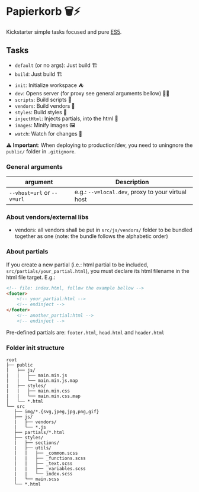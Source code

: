 # Papierkorb 🗑️⚡
Kickstarter simple tasks focused and pure [ES5](https://caniuse.com/#feat=es5).

## Tasks
 - `default` (or no args): Just build 🏗️
 - `build`: Just build 🏗️
 - `init`: Initialize workspace ⛺
 - `dev`: Opens server (for proxy see general arguments bellow) 👨‍💻
 - `scripts`: Build scripts 📝
 - `vendors`: Build vendors 📜
 - `styles`: Build styles 🎨
 - `injectHtml`: Injects partials, into the html 💉
 - `images`: Minify images 🖼️
 - `watch`: Watch for changes 👀

 ⚠️ **Important**: When deploying to production/dev, you need to uningnore the `public/` folder in `.gitignore`.

### General arguments
| argument             | Description                                              
|----------------------|----------------------------------------------------------
| `--vhost=url` or `--v=url`      | e.g.: `--v=local.dev`, proxy to your virtual host

### About vendors/external libs
 - vendors: all vendors shall be put in `src/js/vendors/` folder to be bundled together as one (note: the bundle follows the alphabetic order)

### About partials
If you create a new partial (i.e.: html partial to be included, `src/partials/your_partial.html`), you must declare its html filename in the html file target. E.g.:
```html
<!-- file: index.html, follow the example bellow -->
<footer>
    <!-- your_partial:html -->
    <!-- endinject -->
</footer>
    <!-- another_partial:html -->
    <!-- endinject -->
```
Pre-defined partials are: `footer.html`, `head.html` and `header.html`
### Folder init structure
 ```
 root
├── public
|   ├── js/
|   |   ├── main.min.js
|   |   └── main.min.js.map
|   ├── styles/
|   |   ├── main.min.css
|   |   └── main.min.css.map
│   └── *.html  
└── src
    ├── img/*.{svg,jpeg,jpg,png,gif}
    ├── js/
    |   ├── vendors/
    |   └── *.js
    ├── partials/*.html
    ├── styles/
    |   ├── sections/
    |   ├── utils/
    |   |   ├── _common.scss
    |   |   ├── _functions.scss
    |   |   ├── _text.scss
    |   |   ├── _variables.scss
    |   |   └── index.scss
    |   └── main.scss
    └── *.html
 ```
